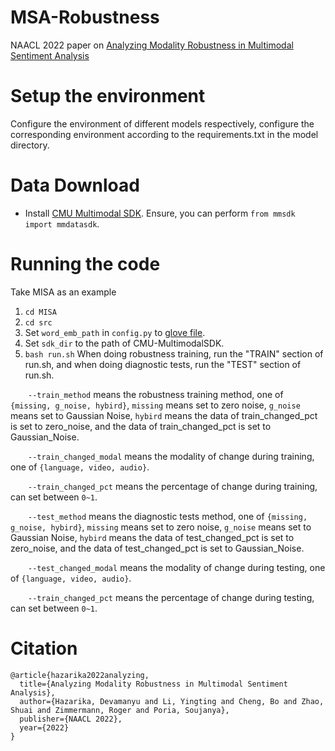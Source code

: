 # MSA-Robustness
NAACL 2022 paper on [Analyzing Modality Robustness in Multimodal Sentiment Analysis](https://arxiv.org/pdf/2205.15465.pdf)

# Setup the environment
Configure the environment of different models respectively, configure the corresponding environment according to the requirements.txt in the model directory.

# Data Download
- Install [CMU Multimodal SDK](https://github.com/A2Zadeh/CMU-MultimodalSDK). Ensure, you can perform ```from mmsdk import mmdatasdk```.  

# Running the code
Take MISA as an example

1. ```cd MISA```
2. ```cd src```
3. Set ```word_emb_path``` in ```config.py``` to [glove file](http://nlp.stanford.edu/data/glove.840B.300d.zip).
4. Set ```sdk_dir``` to the path of CMU-MultimodalSDK.
3. ```bash run.sh``` When doing robustness training, run the "TRAIN" section of run.sh, and when doing diagnostic tests, run the "TEST" section of run.sh.

&ensp;&ensp;&ensp;&ensp;```--train_method``` means the robustness training method, one of ```{missing, g_noise, hybird}```, ```missing``` means set to zero noise, ```g_noise``` means set to Gaussian Noise, ```hybird``` means the data of train_changed_pct is set to zero_noise, and the data of train_changed_pct is set to Gaussian_Noise.

&ensp;&ensp;&ensp;&ensp;```--train_changed_modal``` means the modality of change during training, one of ```{language, video, audio}```.

&ensp;&ensp;&ensp;&ensp;```--train_changed_pct``` means the percentage of change during training, can set between ```0~1```.

&ensp;&ensp;&ensp;&ensp;```--test_method``` means the diagnostic tests method, one of ```{missing, g_noise, hybird}```, ```missing``` means set to zero noise, ```g_noise``` means set to Gaussian Noise, ```hybird``` means the data of test_changed_pct is set to zero_noise, and the data of test_changed_pct is set to Gaussian_Noise.

&ensp;&ensp;&ensp;&ensp;```--test_changed_modal``` means the modality of change during testing, one of ```{language, video, audio}```.

&ensp;&ensp;&ensp;&ensp;```--train_changed_pct``` means the percentage of change during testing, can set between ```0~1```.

# Citation

```
@article{hazarika2022analyzing,
  title={Analyzing Modality Robustness in Multimodal Sentiment Analysis},
  author={Hazarika, Devamanyu and Li, Yingting and Cheng, Bo and Zhao, Shuai and Zimmermann, Roger and Poria, Soujanya},
  publisher={NAACL 2022},
  year={2022}
}

```


